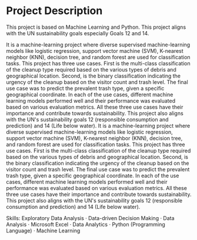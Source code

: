 # Project Description
This project is based on Machine Learning and Python. This project aligns with the UN sustainability goals especially Goals 12 and 14.

It is a machine-learning project where diverse supervised machine-learning models like logistic regression, support vector machine (SVM), K-nearest neighbor (KNN), decision tree, and random forest are used for classification tasks. This project has three use cases. First is the multi-class classification of the cleanup type required based on the various types of debris and geographical location. Second, is the binary classification indicating the urgency of the cleanup based on the visitor count and trash level. The final use case was to predict the prevalent trash type, given a specific geographical coordinate. In each of the use cases, different machine learning models performed well and their performance was evaluated based on various evaluation metrics. All these three use cases have their importance and contribute towards sustainability. This project also aligns with the UN's sustainability goals 12 (responsible consumption and prediction) and 14 (Life below water). It is a machine-learning project where diverse supervised machine-learning models like logistic regression, support vector machine (SVM), K-nearest neighbor (KNN), decision tree, and random forest are used for classification tasks. This project has three use cases. First is the multi-class classification of the cleanup type required based on the various types of debris and geographical location. Second, is the binary classification indicating the urgency of the cleanup based on the visitor count and trash level. The final use case was to predict the prevalent trash type, given a specific geographical coordinate. In each of the use cases, different machine learning models performed well and their performance was evaluated based on various evaluation metrics. All these three use cases have their importance and contribute towards sustainability. This project also aligns with the UN's sustainability goals 12 (responsible consumption and prediction) and 14 (Life below water).

Skills: Exploratory Data Analysis · Data-driven Decision Making · Data Analysis · Microsoft Excel · Data Analytics · Python (Programming Language) · Machine Learning
